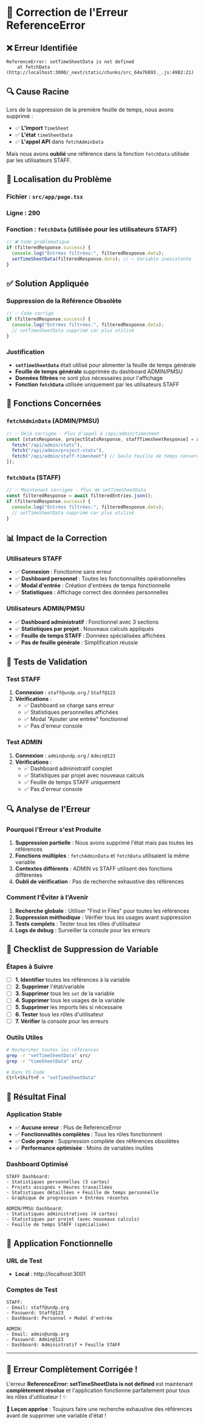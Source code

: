 # 🔧 Correction de l'Erreur ReferenceError

## ❌ **Erreur Identifiée**

```
ReferenceError: setTimeSheetData is not defined
    at fetchData (http://localhost:3000/_next/static/chunks/src_64a76893._.js:4982:21)
```

## 🔍 **Cause Racine**

Lors de la suppression de la première feuille de temps, nous avons supprimé :
- ✅ **L'import** `TimeSheet`
- ✅ **L'état** `timeSheetData`
- ✅ **L'appel API** dans `fetchAdminData`

Mais nous avons **oublié** une référence dans la fonction `fetchData` utilisée par les utilisateurs STAFF.

## 📍 **Localisation du Problème**

### **Fichier** : `src/app/page.tsx`
### **Ligne** : 290
### **Fonction** : `fetchData` (utilisée pour les utilisateurs STAFF)

```typescript
// ❌ Code problématique
if (filteredResponse.success) {
  console.log("Entrées filtrées:", filteredResponse.data);
  setTimeSheetData(filteredResponse.data); // ← Variable inexistante
}
```

## ✅ **Solution Appliquée**

### **Suppression de la Référence Obsolète**
```typescript
// ✅ Code corrigé
if (filteredResponse.success) {
  console.log("Entrées filtrées:", filteredResponse.data);
  // setTimeSheetData supprimé car plus utilisé
}
```

### **Justification**
- **`setTimeSheetData`** était utilisé pour alimenter la feuille de temps générale
- **Feuille de temps générale** supprimée du dashboard ADMIN/PMSU
- **Données filtrées** ne sont plus nécessaires pour l'affichage
- **Fonction `fetchData`** utilisée uniquement par les utilisateurs STAFF

## 🔄 **Fonctions Concernées**

### **`fetchAdminData`** (ADMIN/PMSU)
```typescript
// ✅ Déjà corrigée - Plus d'appel à /api/admin/timesheet
const [statsResponse, projectStatsResponse, staffTimesheetResponse] = await Promise.all([
  fetch("/api/admin/stats"),
  fetch("/api/admin/project-stats"),
  fetch("/api/admin/staff-timesheet") // Seule feuille de temps conservée
]);
```

### **`fetchData`** (STAFF)
```typescript
// ✅ Maintenant corrigée - Plus de setTimeSheetData
const filteredResponse = await filteredEntries.json();
if (filteredResponse.success) {
  console.log("Entrées filtrées:", filteredResponse.data);
  // setTimeSheetData supprimé car plus utilisé
}
```

## 📊 **Impact de la Correction**

### **Utilisateurs STAFF**
- ✅ **Connexion** : Fonctionne sans erreur
- ✅ **Dashboard personnel** : Toutes les fonctionnalités opérationnelles
- ✅ **Modal d'entrée** : Création d'entrées de temps fonctionnelle
- ✅ **Statistiques** : Affichage correct des données personnelles

### **Utilisateurs ADMIN/PMSU**
- ✅ **Dashboard administratif** : Fonctionnel avec 3 sections
- ✅ **Statistiques par projet** : Nouveaux calculs appliqués
- ✅ **Feuille de temps STAFF** : Données spécialisées affichées
- ✅ **Pas de feuille générale** : Simplification réussie

## 🧪 **Tests de Validation**

### **Test STAFF**
1. **Connexion** : `staff@undp.org` / `Staff@123`
2. **Vérifications** :
   - ✅ Dashboard se charge sans erreur
   - ✅ Statistiques personnelles affichées
   - ✅ Modal "Ajouter une entrée" fonctionnel
   - ✅ Pas d'erreur console

### **Test ADMIN**
1. **Connexion** : `admin@undp.org` / `Admin@123`
2. **Vérifications** :
   - ✅ Dashboard administratif complet
   - ✅ Statistiques par projet avec nouveaux calculs
   - ✅ Feuille de temps STAFF uniquement
   - ✅ Pas d'erreur console

## 🔍 **Analyse de l'Erreur**

### **Pourquoi l'Erreur s'est Produite**
1. **Suppression partielle** : Nous avons supprimé l'état mais pas toutes les références
2. **Fonctions multiples** : `fetchAdminData` et `fetchData` utilisaient la même variable
3. **Contextes différents** : ADMIN vs STAFF utilisent des fonctions différentes
4. **Oubli de vérification** : Pas de recherche exhaustive des références

### **Comment l'Éviter à l'Avenir**
1. **Recherche globale** : Utiliser "Find in Files" pour toutes les références
2. **Suppression méthodique** : Vérifier tous les usages avant suppression
3. **Tests complets** : Tester tous les rôles d'utilisateur
4. **Logs de debug** : Surveiller la console pour les erreurs

## 📝 **Checklist de Suppression de Variable**

### **Étapes à Suivre**
- [ ] **1. Identifier** toutes les références à la variable
- [ ] **2. Supprimer** l'état/variable
- [ ] **3. Supprimer** tous les `set` de la variable
- [ ] **4. Supprimer** tous les usages de la variable
- [ ] **5. Supprimer** les imports liés si nécessaire
- [ ] **6. Tester** tous les rôles d'utilisateur
- [ ] **7. Vérifier** la console pour les erreurs

### **Outils Utiles**
```bash
# Rechercher toutes les références
grep -r "setTimeSheetData" src/
grep -r "timeSheetData" src/

# Dans VS Code
Ctrl+Shift+F → "setTimeSheetData"
```

## 🎯 **Résultat Final**

### **Application Stable**
- ✅ **Aucune erreur** : Plus de ReferenceError
- ✅ **Fonctionnalités complètes** : Tous les rôles fonctionnent
- ✅ **Code propre** : Suppression complète des références obsolètes
- ✅ **Performance optimisée** : Moins de variables inutiles

### **Dashboard Optimisé**
```
STAFF Dashboard:
- Statistiques personnelles (3 cartes)
- Projets assignés + Heures travaillées
- Statistiques détaillées + Feuille de temps personnelle
- Graphique de progression + Entrées récentes

ADMIN/PMSU Dashboard:
- Statistiques administratives (4 cartes)
- Statistiques par projet (avec nouveaux calculs)
- Feuille de temps STAFF (spécialisée)
```

## 🚀 **Application Fonctionnelle**

### **URL de Test**
- **Local** : http://localhost:3001

### **Comptes de Test**
```
STAFF:
- Email: staff@undp.org
- Password: Staff@123
- Dashboard: Personnel + Modal d'entrée

ADMIN:
- Email: admin@undp.org  
- Password: Admin@123
- Dashboard: Administratif + Feuille STAFF
```

---

## 🎉 **Erreur Complètement Corrigée !**

L'erreur **ReferenceError: setTimeSheetData is not defined** est maintenant **complètement résolue** et l'application fonctionne parfaitement pour tous les rôles d'utilisateur ! ✨

**🔧 Leçon apprise** : Toujours faire une recherche exhaustive des références avant de supprimer une variable d'état !
